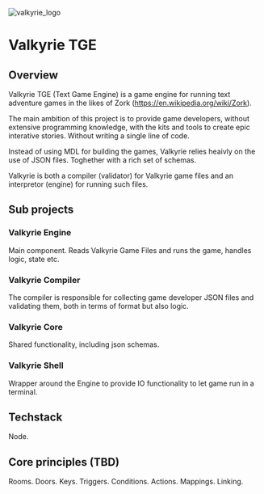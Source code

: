 ![valkyrie_logo](https://github.com/whemmingsson/valkyrie-tge/assets/37114315/5b4b3eaf-69f7-468f-b8da-b6b0ff60c3e1)

# Valkyrie TGE

## Overview
Valkyrie TGE (Text Game Engine) is a game engine for running text adventure games in the likes of Zork (https://en.wikipedia.org/wiki/Zork). 

The main ambition of this project is to provide game developers, without extensive programming knowledge, with the kits and tools to create epic interative stories. Without writing a single line of code.  

Instead of using MDL for building the games, Valkyrie relies heaivly on the use of JSON files. Toghether with a rich set of schemas. 

Valkyrie is both a compiler (validator) for Valkyrie game files and an interpretor (engine) for running such files.

## Sub projects

### Valkyrie Engine
Main component. Reads Valkyrie Game Files and runs the game, handles logic, state etc.

### Valkyrie Compiler
The compiler is responsible for collecting game developer JSON files and validating them, both in terms of format but also logic. 

### Valkyrie Core
Shared functionality, including json schemas.

### Valkyrie Shell
Wrapper around the Engine to provide IO functionality to let game run in a terminal.

## Techstack
Node.

## Core principles (TBD)
Rooms. Doors. Keys. Triggers. Conditions. Actions. Mappings. Linking. 
